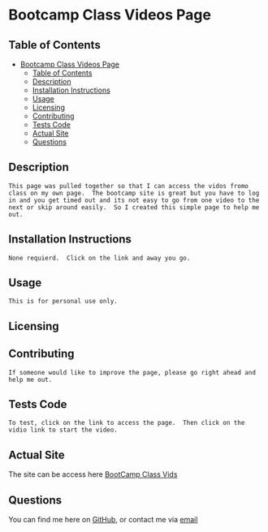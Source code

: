 
# Bootcamp Class Videos Page 
  


## Table of Contents 
- [Bootcamp Class Videos Page](#bootcamp-class-videos-page)
  - [Table of Contents](#table-of-contents)
  - [Description](#description)
  - [Installation Instructions](#installation-instructions)
  - [Usage](#usage)
  - [Licensing](#licensing)
  - [Contributing](#contributing)
  - [Tests Code](#tests-code)
  - [Actual Site](#actual-site)
  - [Questions](#questions)
    
## Description
    This page was pulled together so that I can access the vidos fromo class on my own page.  The bootcamp site is great but you have to log in and you get timed out and its not easy to go from one video to the next or skip around easily.  So I created this simple page to help me out.
    
## Installation Instructions 
    None requierd.  Click on the link and away you go.

## Usage
    This is for personal use only.
    
## Licensing
      

    
## Contributing
    If someone would like to improve the page, please go right ahead and help me out.
    
## Tests Code
    To test, click on the link to access the page.  Then click on the vidio link to start the video.


## Actual Site
The site can be access here [BootCamp Class Vids](https://daze77.github.io/bootcampvidspage/)
    
## Questions
    
You can find me here on [GitHub](http://github.com/daze77), or contact me via [email](mailto:daze77@gmail.com)  
    
